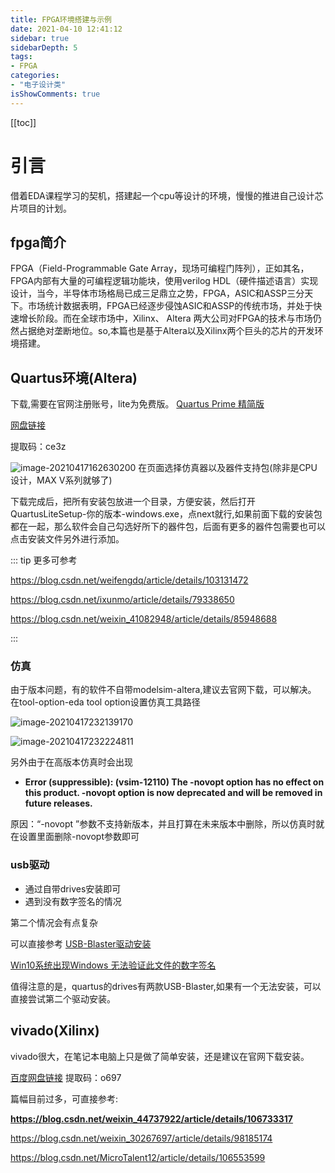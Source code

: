 ```yaml
---
title: FPGA环境搭建与示例
date: 2021-04-10 12:41:12
sidebar: true
sidebarDepth: 5
tags: 
- FPGA
categories:
- "电子设计类"
isShowComments: true
---
```

[[toc]]
# 引言

借着EDA课程学习的契机，搭建起一个cpu等设计的环境，慢慢的推进自己设计芯片项目的计划。
## fpga简介
FPGA（Field-Programmable Gate Array，现场可编程门阵列），正如其名，FPGA内部有大量的可编程逻辑功能块，使用verilog HDL（硬件描述语言）实现设计，当今，半导体市场格局已成三足鼎立之势，FPGA，ASIC和ASSP三分天下。市场统计数据表明，FPGA已经逐步侵蚀ASIC和ASSP的传统市场，并处于快速增长阶段。而在全球市场中，Xilinx、 Altera 两大公司对FPGA的技术与市场仍然占据绝对垄断地位。so,本篇也是基于Altera以及Xilinx两个巨头的芯片的开发环境搭建。

## Quartus环境(Altera)
下载,需要在官网注册账号，lite为免费版。
[Quartus Prime 精简版](https://fpgasoftware.intel.com/20.1/?edition=lite&platform=windows)

[网盘链接](https://pan.baidu.com/s/1OGnDUalP8b7ara-SIv2ckg)

提取码：ce3z 

![image-20210417162630200](https://gitee.com/Lj_Evan/images/raw/master/fpgaenv/20210417162630.png)
在页面选择仿真器以及器件支持包(除非是CPU设计，MAX V系列就够了)

下载完成后，把所有安装包放进一个目录，方便安装，然后打开QuartusLiteSetup-你的版本-windows.exe，点next就行,如果前面下载的安装包都在一起，那么软件会自己勾选好所下的器件包，后面有更多的器件包需要也可以点击安装文件另外进行添加。

::: tip 更多可参考

https://blog.csdn.net/weifengdq/article/details/103131472

https://blog.csdn.net/ixunmo/article/details/79338650

https://blog.csdn.net/weixin_41082948/article/details/85948688


:::

### 仿真

由于版本问题，有的软件不自带modelsim-altera,建议去官网下载，可以解决。
在tool-option-eda tool option设置仿真工具路径

![image-20210417232139170](https://gitee.com/Lj_Evan/images/raw/master/fpgaenv/20210417232139.png)

![image-20210417232224811](https://gitee.com/Lj_Evan/images/raw/master/fpgaenv/20210417232224.png)


另外由于在高版本仿真时会出现
- **Error (suppressible): (vsim-12110) The -novopt option has no effect on this product. -novopt option is now deprecated and will be removed in future releases.**

原因：“-novopt ”参数不支持新版本，并且打算在未来版本中删除，所以仿真时就在设置里面删除-novopt参数即可


### usb驱动

- 通过自带drives安装即可
- 遇到没有数字签名的情况

第二个情况会有点复杂

可以直接参考
[USB-Blaster驱动安装](https://blog.csdn.net/grace_fight/article/details/82961367?ops_request_misc=%257B%2522request%255Fid%2522%253A%2522161822552316780366569135%2522%252C%2522scm%2522%253A%252220140713.130102334.pc%255Fall.%2522%257D&request_id=161822552316780366569135&biz_id=0&utm_medium=distribute.pc_search_result.none-task-blog-2~all~first_rank_v2~rank_v29-1-82961367.pc_search_result_cache&utm_term=quartus%E7%9A%84usb%E4%B8%8B%E8%BD%BD)

[Win10系统出现Windows 无法验证此文件的数字签名](https://blog.csdn.net/weixin_43559850/article/details/103646893?ops_request_misc=%257B%2522request%255Fid%2522%253A%2522161822379016780274186866%2522%252C%2522scm%2522%253A%252220140713.130102334.pc%255Fall.%2522%257D&request_id=161822379016780274186866&biz_id=0&utm_medium=distribute.pc_search_result.none-task-blog-2~all~first_rank_v2~rank_v29-1-103646893.pc_search_result_cache&utm_term=quartus%E7%9A%84usb%E6%B2%A1%E6%9C%89%E7%AD%BE%E5%90%8D)

值得注意的是，quartus的drives有两款USB-Blaster,如果有一个无法安装，可以直接尝试第二个驱动安装。
## vivado(Xilinx)
vivado很大，在笔记本电脑上只是做了简单安装，还是建议在官网下载安装。

[百度网盘链接](https://pan.baidu.com/s/14GwiTJMeX9CdP-3uRWEsqA)
提取码：o697 

篇幅目前过多，可直接参考:

**https://blog.csdn.net/weixin_44737922/article/details/106733317**

https://blog.csdn.net/weixin_30267697/article/details/98185174

https://blog.csdn.net/MicroTalent12/article/details/106553599